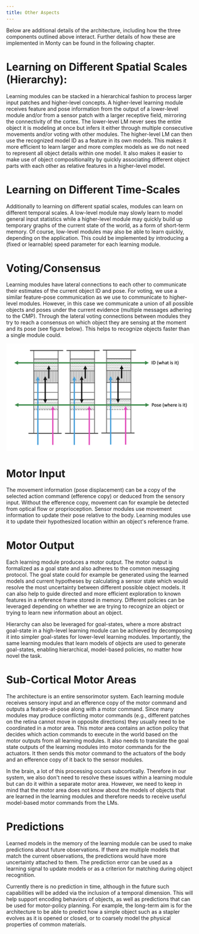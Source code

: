 ```yaml
---
title: Other Aspects
---
```

Below are additional details of the architecture, including how the three components outlined above interact. Further details of how these are implemented in Monty can be found in the following chapter.

# Learning on Different Spatial Scales (Hierarchy):

Learning modules can be stacked in a hierarchical fashion to process larger input patches and higher-level concepts. A higher-level learning module receives feature and pose information from the output of a lower-level module and/or from a sensor patch with a larger receptive field, mirroring the connectivity of the cortex. The lower-level LM never sees the entire object it is modeling at once but infers it either through multiple consecutive movements and/or voting with other modules. The higher-level LM can then use the recognized model ID as a feature in its own models. This makes it more efficient to learn larger and more complex models as we do not need to represent all object details within one model. It also makes it easier to make use of object compositionality by quickly associating different object parts with each other as relative features in a higher-level model.

# Learning on Different Time-Scales

Additionally to learning on different spatial scales, modules can learn on different temporal scales. A low-level module may slowly learn to model general input statistics while a higher-level module may quickly build up temporary graphs of the current state of the world, as a form of short-term memory. Of course, low-level modules may also be able to learn quickly, depending on the application. This could be implemented by introducing a (fixed or learnable) speed parameter for each learning module.

# Voting/Consensus

Learning modules have lateral connections to each other to communicate their estimates of the current object ID and pose. For voting, we use a similar feature-pose communication as we use to communicate to higher-level modules. However, in this case we communicate a union of all possible objects and poses under the current evidence (multiple messages adhering to the CMP). Through the lateral voting connections between modules they try to reach a consensus on which object they are sensing at the moment and its pose (see figure below). This helps to recognize objects faster than a single module could.

![Voting between cortical columns in the neocortex as suggested by the Thousand Brains Theory.](../../figures/overview/cc_voting.png)


# Motor Input

The movement information (pose displacement) can be a copy of the selected action command (efference copy) or deduced from the sensory input. Without the efference copy, movement can for example be detected from optical flow or proprioception. Sensor modules use movement information to update their pose relative to the body. Learning modules use it to update their hypothesized location within an object's reference frame.

# Motor Output

Each learning module produces a motor output. The motor output is formalized as a goal state and also adheres to the common messaging protocol. The goal state could for example be generated using the learned models and current hypotheses by calculating a sensor state which would resolve the most uncertainty between different possible object models. It can also help to guide directed and more efficient exploration to known features in a reference frame stored in memory. Different policies can be leveraged depending on whether we are trying to recognize an object or trying to learn new information about an object.

Hierarchy can also be leveraged for goal-states, where a more abstract goal-state in a high-level learning module can be achieved by decomposing it into simpler goal-states for lower-level learning modules. Importantly, the same learning modules that learn models of objects are used to generate goal-states, enabling hierarchical, model-based policies, no matter how novel the task.

# Sub-Cortical Motor Areas

The architecture is an entire sensorimotor system. Each learning module receives sensory input and an efference copy of the motor command and outputs a feature-at-pose along with a motor command. Since many modules may produce conflicting motor commands (e.g., different patches on the retina cannot move in opposite directions) they usually need to be coordinated in a motor area. This motor area contains an action policy that decides which action commands to execute in the world based on the motor outputs from all learning modules. It also needs to translate the goal state outputs of the learning modules into motor commands for the actuators. It then sends this motor command to the actuators of the body and an efference copy of it back to the sensor modules.

In the brain, a lot of this processing occurs subcortically. Therefore in our system, we also don't need to resolve these issues within a learning module but can do it within a separate motor area. However, we need to keep in mind that the motor area does not know about the models of objects that are learned in the learning modules and therefore needs to receive useful model-based motor commands from the LMs.

# Predictions

Learned models in the memory of the learning module can be used to make predictions about future observations. If there are multiple models that match the current observations, the predictions would have more uncertainty attached to them. The prediction error can be used as a learning signal to update models or as a criterion for matching during object recognition.

Currently there is no prediction in time, although in the future such capabilities will be added via the inclusion of a temporal dimension. This will help support encoding behaviors of objects, as well as predictions that can be used for motor-policy planning. For example, the long-term aim is for the architecture to be able to predict how a simple object such as a stapler evolves as it is opened or closed, or to coarsely model the physical properties of common materials.
